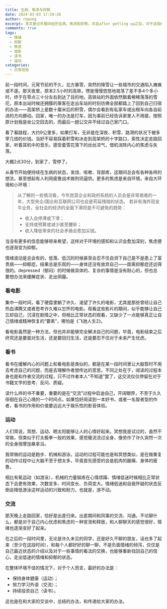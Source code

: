 ```yaml
---
title: 生病、焦虑与抑郁
date: 2024-03-03 17:59:20
author: repoog
excerpt: 本文是过年期间经历生病、焦虑和抑郁，并且after getting up之后，对于这段经历选择采用的不同方法来治愈自己的总结。
comments: true
tags:
  - 情绪
  - 抑郁
  - 焦虑
  - 电影
  - 读书
  - 运动
categories:
  - 日常经验
---
```


前一段时间，元宵节前的不久，北方暴雪，突然的降雪让一些城市的交通陷入瘫痪或不遂。那天夜里，原本2.5小时的高铁，愣是慢慢悠悠地晃荡了差不多4个多小时，终于在零点三十分左右到达了目的地。高铁站的外面依然飘着稀稀落落的雪花，原本出站时候还拥簇的乘客在走出车站的时刻彷佛全部都踏上了回到自己归宿的办法——高架桥上是数十厘米后的积雪，偶尔会看到有私家车或出租车向各自前进的方向挪动。回家，唯一的办法是打车，因为事前已经告诉家里人不用接，按照原计划我是坐公交回去的，而最后一趟公交并不经过自己家门口。

看了看路程，大约9公里多，如果打车，无非是在深夜、积雪、路滑的状况下被多宰几倍的价钱。当好不容易踩着积雪和冰走到高架桥的十字路口，索性决定走路回家，听着耳机中的音乐，感受着雪花落下的丝丝凉气，借机消除内心的焦虑与失落。

大概2点30分，到家了，雪停了。

从春节开始便持续在生病的状态，发烧、咳嗽、背部疼，这期间总会有各种各样的想法，甚至想起有人利用疲惫战术做刑讯逼供。更多的焦虑是来自环境，来自大环境和小环境：

> 从了解的一些情况看，今年民营企业和政府系统的人员会是非常艰难的一年，大型央企/国企和互联网公司也会是苟延残喘的状态。 若非有海外现金牛业务，全社会的经济的全面下滑将是不可避免的趋势：
> 
> * 收入会停滞或下滑；
> * 支持或预算或减少甚至腰斩；
> * 收入降低带来的社会矛盾会愈加尖锐。

当没有更多的信息能够带来希望，这样对于环境的感知和认识会愈加深刻，焦虑便也逐渐变为抑郁。

情绪波动是总会有的，低落、低沉的时候甚至会忍不住自测下自己是不是患上了富贵病——抑郁症。结果总是乐观的——身体还没有放弃自己——距离抑郁症还远得很的。depressed（郁闷）的时候做具体的、复杂的事情是没有耐心的，但也总要想办法来缓解症状、走出阴霾。

### 看电影

集中一段时间，看了硬盘里躺了许久、渴望了许久的电影，尤其是那些曾经让自己热血沸腾又或者思考许久难以忘怀的电影。观看这些影片的期间，似乎能够让自己忘却自己，沉浸在剧情之中，但相比正常状态的观看，又缺少了一点能够真正让自己情绪或精神恢复的“要素”，哪怕是《飞驰人生2》。

看电影虽然是一种方法，但也并非能够完全解决自己的问题，毕竟，电影结束之后终究还是要面对生活，还是要回归生活，还是要忍不住对于未来产生忧虑。

### 看书

看书在缓解内心的问题上和看电影是类似的，都是在某一段时间里让大脑暂时不用去考虑自己的问题，而是去理解作者想传达的意思。不同之处在于，阅读的过程本身也是和作者交流的过程，只不过作者本人“不知道”罢了，这交流仅仅停留在对于书籍文字的思考、反问、质疑。

读什么样的书不重要，重要的是在“交流”过程中启迪自己，开阔眼界，不至于久久徘徊在自己心境的一个时间点。如果恰好阅读到一本好书，或者一名智者型的作者，看书的作用和价值要远远大于娱乐性的影音体验。

### 运动

人们常说，冥想、运动、晒太阳能够让人的心情好起来。冥想我是试过的，虽然不常做，但类似于打太极拳一般的效果，感觉暖流流过全身，像劳作了许久突然一次的全身按摩加桑拿浴。

我常做的运动是跑步、机械和游泳，运动的过程可能也是和冥想类似，是在做重复的动作过程中让大脑不至于想太多，毕竟首先感受的会是肌肉的酸痛、身体的疲惫。

相比有氧运动（如游泳），机械的力量锻炼在心情烦躁、情绪低迷时候相比正常状态下会更有效果，次数变多、时间变长、负荷变大。情绪低迷和自我怀疑的状态反倒会降低游泳这样运动的兴致和耐力，也就是，游不动。

### 交流

那天晚上走路回家，恰好是出差归来。出差期间和同事的交流、沟通，不论聊什么，都是对于自己内心忧虑和焦虑的一种宣泄和释放，和人聊聊天的感觉很好，情绪也逐渐变好了起来。

在之后的一段时间里，无论是许久未见的同学，还是好久不聊的朋友，话也多了起来（至少在这段时间），和每个人都好好的聊一聊，不是负面情绪的倾泻，仅仅是自己最近状态的介绍以及对于一些事情的看法的交换，也能够重新找回自己的信心，走出低迷的情绪和抑郁的状态。

在整体环境不佳的情况下，对于个人而言，最好的办法是：

* 保持身体健康（运动）；
* 努力学习外语（交流）；
* 持续投资自己（读书）。

这也是在和大家的交谈中，总结的办法，和传递给大家的办法。
